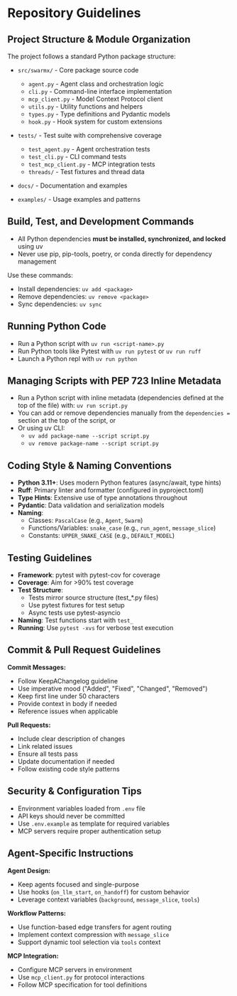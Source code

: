 # Repository Guidelines
    
## Project Structure & Module Organization

The project follows a standard Python package structure:

- `src/swarmx/` - Core package source code
    - `agent.py` - Agent class and orchestration logic
    - `cli.py` - Command-line interface implementation
    - `mcp_client.py` - Model Context Protocol client
    - `utils.py` - Utility functions and helpers
    - `types.py` - Type definitions and Pydantic models
    - `hook.py` - Hook system for custom extensions

- `tests/` - Test suite with comprehensive coverage
    - `test_agent.py` - Agent orchestration tests
    - `test_cli.py` - CLI command tests
    - `test_mcp_client.py` - MCP integration tests
    - `threads/` - Test fixtures and thread data

- `docs/` - Documentation and examples
- `examples/` - Usage examples and patterns

## Build, Test, and Development Commands

- All Python dependencies **must be installed, synchronized, and locked** using uv
- Never use pip, pip-tools, poetry, or conda directly for dependency management

Use these commands:

- Install dependencies: `uv add <package>`
- Remove dependencies: `uv remove <package>`
- Sync dependencies: `uv sync`

## Running Python Code

- Run a Python script with `uv run <script-name>.py`
- Run Python tools like Pytest with `uv run pytest` or `uv run ruff`
- Launch a Python repl with `uv run python`

## Managing Scripts with PEP 723 Inline Metadata

- Run a Python script with inline metadata (dependencies defined at the top of the file) with: `uv run script.py`
- You can add or remove dependencies manually from the `dependencies =` section at the top of the script, or
- Or using uv CLI:
    - `uv add package-name --script script.py`
    - `uv remove package-name --script script.py`

## Coding Style & Naming Conventions

- **Python 3.11+**: Uses modern Python features (async/await, type hints)
- **Ruff**: Primary linter and formatter (configured in pyproject.toml)
- **Type Hints**: Extensive use of type annotations throughout
- **Pydantic**: Data validation and serialization models
- **Naming**:
    - Classes: `PascalCase` (e.g., `Agent`, `Swarm`)
    - Functions/Variables: `snake_case` (e.g., `run_agent`, `message_slice`)
    - Constants: `UPPER_SNAKE_CASE` (e.g., `DEFAULT_MODEL`)

## Testing Guidelines

- **Framework**: pytest with pytest-cov for coverage
- **Coverage**: Aim for >90% test coverage
- **Test Structure**:
    - Tests mirror source structure (test_*.py files)
    - Use pytest fixtures for test setup
    - Async tests use pytest-asyncio
- **Naming**: Test functions start with `test_`
- **Running**: Use `pytest -xvs` for verbose test execution

## Commit & Pull Request Guidelines

**Commit Messages:**
- Follow KeepAChangelog guideline
- Use imperative mood ("Added", "Fixed", "Changed", "Removed")
- Keep first line under 50 characters
- Provide context in body if needed
- Reference issues when applicable

**Pull Requests:**
- Include clear description of changes
- Link related issues
- Ensure all tests pass
- Update documentation if needed
- Follow existing code style patterns

## Security & Configuration Tips

- Environment variables loaded from `.env` file
- API keys should never be committed
- Use `.env.example` as template for required variables
- MCP servers require proper authentication setup

## Agent-Specific Instructions

**Agent Design:**
- Keep agents focused and single-purpose
- Use hooks (`on_llm_start`, `on_handoff`) for custom behavior
- Leverage context variables (`background`, `message_slice`, `tools`)

**Workflow Patterns:**
- Use function-based edge transfers for agent routing
- Implement context compression with `message_slice`
- Support dynamic tool selection via `tools` context

**MCP Integration:**
- Configure MCP servers in environment
- Use `mcp_client.py` for protocol interactions
- Follow MCP specification for tool definitions
